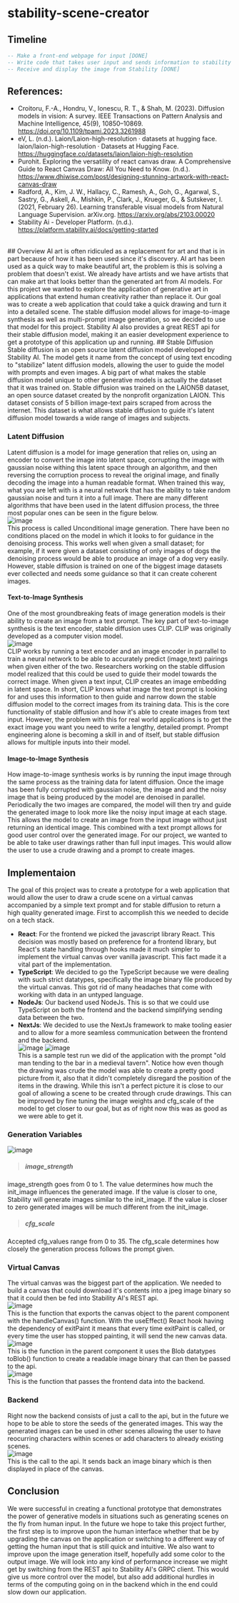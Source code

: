 # stability-scene-creator 
## Timeline
``` SQL
-- Make a front-end webpage for input [DONE]
-- Write code that takes user input and sends information to stability [DONE]
-- Receive and display the image from Stability [DONE]
```
## References:
- Croitoru, F.-A., Hondru, V., Ionescu, R. T., & Shah, M. (2023). Diffusion models in vision: A survey. IEEE Transactions on Pattern Analysis and Machine Intelligence, 45(9), 10850–10869. https://doi.org/10.1109/tpami.2023.3261988 
- eV, L. (n.d.). Laion/Laion-high-resolution · datasets at hugging face. laion/laion-high-resolution · Datasets at Hugging Face. https://huggingface.co/datasets/laion/laion-high-resolution
- Purohit. Exploring the versatility of react canvas draw. A Comprehensive Guide to React Canvas Draw: All You Need to Know. (n.d.). https://www.dhiwise.com/post/designing-stunning-artwork-with-react-canvas-draw
- Radford, A., Kim, J. W., Hallacy, C., Ramesh, A., Goh, G., Agarwal, S., Sastry, G., Askell, A., Mishkin, P., Clark, J., Krueger, G., &amp; Sutskever, I. (2021, February 26). Learning transferable visual models from Natural Language Supervision. arXiv.org. https://arxiv.org/abs/2103.00020
- Stability Ai - Developer Platform. (n.d.). https://platform.stability.ai/docs/getting-started 
<br>
## Overview
AI art is often ridiculed as a replacement for art and that is in part because of how it has been used since it's discovery. AI art has been used as a quick way to make beautiful art, the problem is this is solving a problem that doesn't exist. We already have artists and we have artists that can make art that looks better than the generated art from AI models. For this project we wanted to explore the application of generative art in applications that extend human creativity rather than replace it. Our goal was to create a web application that could take a quick drawing and turn it into a detailed scene. The stable diffusion model allows for image-to-image synthesis as well as multi-prompt image generation, so we decided to use that model for this project. Stability AI also provides a great REST api for their stable diffusion model, making it an easier development experience to get a prototype of this application up and running.
## Stable Diffusion
Stable diffusion is an open source latent diffusion model developed by Stability AI. The model gets it name from the concept of using text encoding to "stabilize" latent diffusion models, allowing the user to guide the model with prompts and even images. A big part of what makes the stable diffusion model unique to other generative models is actually the dataset that it was trained on. Stable diffusion was trained on the LAION5B dataset, an open source dataset created by the nonprofit organization LAION. This dataset consists of 5 billion image-text pairs scraped from across the internet. This dataset is what allows stable diffusion to guide it's latent diffusion model towards a wide range of images and subjects.

### Latent Diffusion
Latent diffusion is a model for image generation that relies on, using an encoder to convert the image into latent space, corrupting the image with gaussian noise withing this latent space through an algorithm, and then reversing the corruption process to reveal the original image, and finally decoding the image into a human readable format. When trained this way, what you are left with is a neural network that has the ability to take random gaussian noise and turn it into a full image. There are many different algorithms that have been used in the latent diffusion process, the three most popular ones can be seen in the figure below.<br>
![image](https://github.com/zcaspall/stability-scene-creator/assets/55821382/3344e019-7e21-4346-8c36-d1bbb10c19b1)<br>
This process is called Unconditional image generation. There have been no conditions placed on the model in which it looks to for guidance in the denoising process. This works well when given a small dataset; for example, if it were given a dataset consisting of only images of dogs the denoising process would be able to produce an image of a dog very easily. However, stable diffusion is trained on one of the biggest image datasets ever collected and needs some guidance so that it can create coherent images.

#### Text-to-Image Synthesis
One of the most groundbreaking feats of image generation models is their ability to create an image from a text prompt. The key part of text-to-image synthesis is the text encoder, stable diffusion uses CLIP. CLIP was originally developed as a computer vision model.<br>
![image](https://github.com/zcaspall/stability-scene-creator/assets/55821382/ccbf0fa6-3472-483a-9b4a-e3aa51557be8)<br>
CLIP works by running a text encoder and an image encoder in parrallel to train a neural network to be able to accurately predict (image,text) pairings when given either of the two. Researchers working on the stable diffusion model realized that this could be used to guide their model towards the correct image. When given a text input, CLIP creates an image embedding in latent space. In short, CLIP knows what image the text prompt is looking for and uses this information to then guide and narrow down the stable diffusion model to the correct images from its training data. This is the core functionality of stable diffusion and how it's able to create images from text input. However, the problem with this for real world applications is to get the exact image you want you need to write a lengthy, detailed prompt. Prompt engineering alone is becoming a skill in and of itself, but stable diffusion allows for multiple inputs into their model.

#### Image-to-Image Synthesis
How image-to-image synthesis works is by running the input image through the same process as the training data for latent diffusion. Once the image has been fully corrupted with gaussian noise, the image and and the noisy image that is being produced by the model are denoised in parallel. Periodically the two images are compared, the model will then try and guide the generated image to look more like the noisy input image at each stage. This allows the model to create an image from the input image without just returning an identical image. This combined with a text prompt allows for good user control over the generated image. For our project, we wanted to be able to take user drawings rather than full input images. This would allow the user to use a crude drawing and a prompt to create images.

## Implementaion
The goal of this project was to create a prototype for a web application that would allow the user to draw a crude scene on a virtual canvas accompanied by a simple text prompt and for stable diffusion to return a high quality generated image. First to accomplish this we needed to decide on a tech stack.
- **React**: For the frontend we picked the javascript library React. This decision was mostly based on preference for a frontend library, but React's state handling through hooks made it much simpler to implement the virtual canvas over vanilla javascript. This fact made it a vital part of the implementation.
- **TypeScript**: We decided to go the TypeScript because we were dealing with such strict datatypes, specifically the image binary file produced by the virtual canvas. This got rid of many headaches that come with working with data in an untyped language.
- **NodeJs**: Our backend used NodeJs. This is so that we could use TypeScript on both the frontend and the backend simplifying sending data between the two.
- **NextJs**: We decided to use the NextJs framework to make tooling easier and to allow for a more seamless communication between the frontend and the backend.<br>
![image](https://github.com/zcaspall/stability-scene-creator/assets/55821382/d20c409a-f055-4673-9d2e-8597a9738e61)
![image](https://github.com/zcaspall/stability-scene-creator/assets/55821382/b62f4cd0-cab4-45c1-9a96-dccebc612a6d)<br>
This is a sample test run we did of the application with the prompt "old man tending to the bar in a medieval tavern". Notice how even though the drawing was crude the model was able to create a pretty good picture from it, also that it didn't completely disregard the position of the items in the drawing. While this isn't a perfect picture it is close to our goal of allowing a scene to be created through crude drawings. This can be improved by fine tuning the image weights and cfg_scale of the model to get closer to our goal, but as of right now this was as good as we were able to get it.
### Generation Variables
![image](https://github.com/zcaspall/stability-scene-creator/assets/98758553/1f4f84be-cf74-4020-b396-77a58b60bdca)
> ##### image_strength
image_strength goes from 0 to 1. The value determines how much the init_image influences the generated image. If the value is closer to one, Stability will generate images similar to the init_image. If the value is closer to zero generated images will be much different from the init_image.

> ##### cfg_scale
Accepted cfg_values range from 0 to 35. The cfg_scale determines how closely the generation process follows the prompt given.
### Virtual Canvas
The virtual canvas was the biggest part of the application. We needed to build a canvas that could download it's contents into a jpeg image binary so that it could then be fed into Stability AI's REST api.<br>
![image](https://github.com/zcaspall/stability-scene-creator/assets/55821382/4fb3028c-b2f0-4942-9727-4b38b52087c1)<br>
This is the function that exports the canvas object to the parent component with the handleCanvas() function. With the useEffect() React hook having the dependency of exitPaint it means that every time exitPaint is called, or every time the user has stopped painting, it will send the new canvas data.<br>
![image](https://github.com/zcaspall/stability-scene-creator/assets/55821382/b167c1af-125c-4c3e-bc0f-a6482dc8d5fc)<br>
This is the function in the parent component it uses the Blob datatypes toBlob() function to create a readable image binary that can then be passed to the api.<br>
![image](https://github.com/zcaspall/stability-scene-creator/assets/55821382/7b69f52d-c2ac-4523-8b01-b6c2a68e8232)<br>
This is the function that passes the frontend data into the backend.
### Backend
Right now the backend consists of just a call to the api, but in the future we hope to be able to store the seeds of the generated images. This way the generated images can be used in other scenes allowing the user to have reocurring characters within scenes or add characters to already existing scenes.<br>
![image](https://github.com/zcaspall/stability-scene-creator/assets/55821382/b46310d9-09b4-47a8-a73e-558d7697dd72)<br>
This is the call to the api. It sends back an image binary which is then displayed in place of the canvas.
## Conclusion
We were successful in creating a functional prototype that demonstrates the power of generative models in situations such as generating scenes on the fly from human input. In the future we hope to take this project further, the first step is to improve upon the human interface whether that be by upgrading the canvas on the application or switching to a different way of getting the human input that is still quick and intuitive. We also want to improve upon the image generation itself, hopefully add some color to the output image. We will look into any kind of performance increase we might get by switching from the REST api to Stability AI's GRPC client. This would give us more control over the model, but also add additional hurdles in terms of the computing going on in the backend which in the end could slow down our application.
